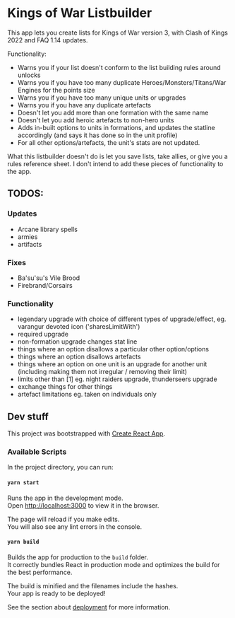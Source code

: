 # Kings of War Listbuilder

This app lets you create lists for Kings of War version 3, with Clash of Kings 2022 and FAQ 1.14 updates.

Functionality:
- Warns you if your list doesn't conform to the list building rules around unlocks
- Warns you if you have too many duplicate Heroes/Monsters/Titans/War Engines for the points size
- Warns you if you have too many unique units or upgrades
- Warns you if you have any duplicate artefacts
- Doesn't let you add more than one formation with the same name
- Doesn't let you add heroic artefacts to non-hero units
- Adds in-built options to units in formations, and updates the statline accordingly (and says it has done so in the unit profile)
- For all other options/artefacts, the unit's stats are not updated.

What this listbuilder doesn't do is let you save lists, take allies, or give you a rules reference sheet. I don't intend to add these pieces of functionality to the app.

## TODOS:


### Updates
- Arcane library spells
- armies
- artifacts

### Fixes
- Ba'su'su's Vile Brood
- Firebrand/Corsairs

### Functionality
- legendary upgrade with choice of different types of upgrade/effect, eg. varangur devoted icon ('sharesLimitWith')
- required upgrade
- non-formation upgrade changes stat line
- things where an option disallows a particular other option/options
- things where an option disallows artefacts
- things where an option on one unit is an upgrade for another unit (including making them not irregular / removing their limit)
- limits other than [1] eg. night raiders upgrade, thunderseers upgrade
- exchange things for other things
- artefact limitations eg. taken on individuals only


## Dev stuff

This project was bootstrapped with [Create React App](https://github.com/facebook/create-react-app).

### Available Scripts

In the project directory, you can run:

#### `yarn start`

Runs the app in the development mode.<br />
Open [http://localhost:3000](http://localhost:3000) to view it in the browser.

The page will reload if you make edits.<br />
You will also see any lint errors in the console.


#### `yarn build`

Builds the app for production to the `build` folder.<br />
It correctly bundles React in production mode and optimizes the build for the best performance.

The build is minified and the filenames include the hashes.<br />
Your app is ready to be deployed!

See the section about [deployment](https://facebook.github.io/create-react-app/docs/deployment) for more information.
